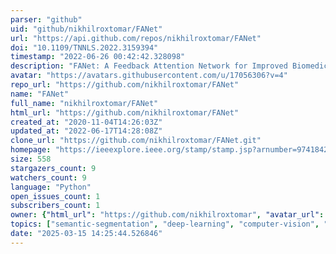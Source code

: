 ```yaml
---
parser: "github"
uid: "github/nikhilroxtomar/FANet"
url: "https://api.github.com/repos/nikhilroxtomar/FANet"
doi: "10.1109/TNNLS.2022.3159394"
timestamp: "2022-06-26 00:42:42.328098"
description: "FANet: A Feedback Attention Network for Improved Biomedical Image Segmentation [IEEE Transactions on Neural Networks and Learning Systems]"
avatar: "https://avatars.githubusercontent.com/u/17056306?v=4"
repo_url: "https://github.com/nikhilroxtomar/FANet"
name: "FANet"
full_name: "nikhilroxtomar/FANet"
html_url: "https://github.com/nikhilroxtomar/FANet"
created_at: "2020-11-04T14:26:03Z"
updated_at: "2022-06-17T14:28:08Z"
clone_url: "https://github.com/nikhilroxtomar/FANet.git"
homepage: "https://ieeexplore.ieee.org/stamp/stamp.jsp?arnumber=9741842"
size: 558
stargazers_count: 9
watchers_count: 9
language: "Python"
open_issues_count: 1
subscribers_count: 1
owner: {"html_url": "https://github.com/nikhilroxtomar", "avatar_url": "https://avatars.githubusercontent.com/u/17056306?v=4", "login": "nikhilroxtomar", "type": "User"}
topics: ["semantic-segmentation", "deep-learning", "computer-vision", "machine-learning", "unet", "pytorch"]
date: "2025-03-15 14:25:44.526846"
---
```

